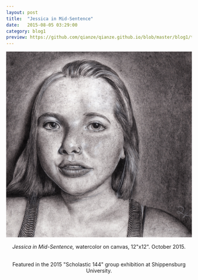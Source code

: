 ```yaml
---
layout: post
title:  "Jessica in Mid-Sentence"
date:   2015-08-05 03:29:00
category: blog1
preview: https://github.com/qianze/qianze.github.io/blob/master/blog1/thumbnails/jessica%20in%20mid%20sentence.jpg?raw=true
---
```

<center>
<img src ="https://github.com/qianze/qianze.github.io/blob/master/blog1/images/jessica%20in%20mid%20sentence.jpg?raw=true"><br>

<i>Jessica in Mid-Sentence,</i> watercolor on canvas, 12"x12". October 2015.<br><br>

Featured in the 2015 "Scholastic 144" group exhibition at Shippensburg University.
</center>
